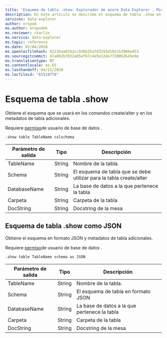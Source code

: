 ```yaml
---
title: 'Esquema de tabla .show: Explorador de azure Data Explorer . Microsoft Docs'
description: En este artículo se describe el esquema de tabla .show en el Explorador de datos de Azure.
services: data-explorer
author: orspod
ms.author: orspodek
ms.reviewer: rkarlin
ms.service: data-explorer
ms.topic: reference
ms.date: 02/04/2020
ms.openlocfilehash: 9223baa0242cc936b25a7d3293d102cb3966ed53
ms.sourcegitcommit: 47a002b7032a05ef67c4e5e12de7720062645e9e
ms.translationtype: MT
ms.contentlocale: es-ES
ms.lasthandoff: 04/15/2020
ms.locfileid: "81519778"
---
```

# <a name="show-table-schema"></a>Esquema de tabla .show

Obtiene el esquema que se usará en los comandos create/alter y en los metadatos de tabla adicionales.

Requiere [permiso](../management/access-control/role-based-authorization.md)de usuario de base de datos .

```
.show table TableName cslschema 
```
| Parámetro de salida | Tipo   | Descripción                                               |
|------------------|--------|-----------------------------------------------------------|
| TableName        | String | Nombre de la tabla.                                    |
| Schema           | String | El esquema de tabla que se debe utilizar para la tabla create/alter |
| DatabaseName     | String | La base de datos a la que pertenece la tabla                   |
| Carpeta           | String | Carpeta de la tabla                                            |
| DocString        | String | Docstring de la mesa                                         |


## <a name="show-table-schema-as-json"></a>Esquema de tabla .show como JSON

Obtiene el esquema en formato JSON y metadatos de tabla adicionales.

Requiere [permiso](../management/access-control/role-based-authorization.md)de usuario de base de datos .

```
.show table TableName schema as JSON
```

| Parámetro de salida | Tipo   | Descripción                             |
|------------------|--------|-----------------------------------------|
| TableName        | String | Nombre de la tabla.                   |
| Schema           | String | El esquema de tabla en formato JSON         |
| DatabaseName     | String | La base de datos a la que pertenece la tabla |
| Carpeta           | String | Carpeta de la tabla                          |
| DocString        | String | Docstring de la mesa                       |